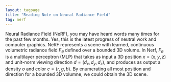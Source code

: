 ```yaml
---
layout: tagpage
title: "Reading Note on Neural Radiance Field"
tag: nerf
---
```


Neural Radiance Field (NeRF), you may have heard words many times for the past few months. Yes, this is the latest progress of neutral work and computer graphics. NeRF represents a scene with learned, continuous volumetric radiance field $F_{\theta}$ defined over a bounded 3D volume. In Nerf, $F_{\theta}$ is a multilayer perceptron (MLP) that takes as input a 3D position $x=(x,y,z)$ and unit-norm viewing direction $d=(d_x,d_y,d_z)$, and produces as output a density $\sigma$ and color $c=(r,g,b)$. By enumerating all most position and direction for a bounded 3D volumne, we could obtain the 3D scene.
